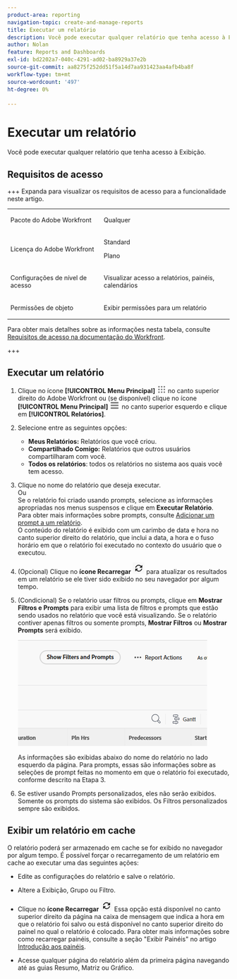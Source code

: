 ```yaml
---
product-area: reporting
navigation-topic: create-and-manage-reports
title: Executar um relatório
description: Você pode executar qualquer relatório que tenha acesso à Exibição.
author: Nolan
feature: Reports and Dashboards
exl-id: bd2202a7-040c-4291-ad02-ba8929a37e2b
source-git-commit: aa8275f252dd51f5a14d7aa931423aa4afb4ba8f
workflow-type: tm+mt
source-wordcount: '497'
ht-degree: 0%

---
```



# Executar um relatório

Você pode executar qualquer relatório que tenha acesso à Exibição.

<!-- Audited: 11/2024 -->

<!--
NOTE: ***Linked to Getting Started with Reporting.***This information is obsolete, because asynchronous timeline is not enabled for all customers (used to be included in the "Viewing a Cached Report" section): Some reports in Workfront can take a significant time to load. If your report takes longer than 30 seconds to load, your report is cached after it is finished loading, and a message is displayed in the upper-right corner of the page indicating that the report being viewed is a saved report from a specific time.

After a report is cached, it is available for the next 12 hours. Any user who runs the report (as described in "Running a Report") sees the cached report.)
-->

## Requisitos de acesso

+++ Expanda para visualizar os requisitos de acesso para a funcionalidade neste artigo. 

<table style="table-layout:auto"> 
 <col> 
 <col> 
 <tbody> 
  <tr> 
   <td role="rowheader">Pacote do Adobe Workfront</td> 
   <td> <p>Qualquer</p> </td> 
  </tr> 
  <tr> 
   <td role="rowheader">Licença do Adobe Workfront</td> 
   <td> 
      <p>Standard</p>
      <p>Plano</p>
   </td>
  </tr> 
  <tr> 
   <td role="rowheader">Configurações de nível de acesso</td> 
   <td> <p>Visualizar acesso a relatórios, painéis, calendários</p></td> 
  </tr> 
  <tr> 
   <td role="rowheader">Permissões de objeto</td> 
     <td> <p>Exibir permissões para um relatório</p></td> 
  </tr> 
 </tbody> 
</table>

Para obter mais detalhes sobre as informações nesta tabela, consulte [Requisitos de acesso na documentação do Workfront](/help/quicksilver/administration-and-setup/add-users/access-levels-and-object-permissions/access-level-requirements-in-documentation.md).

+++

## Executar um relatório

1. Clique no ícone **[!UICONTROL Menu Principal]** ![Menu Principal](/help/_includes/assets/main-menu-icon.png) no canto superior direito do Adobe Workfront ou (se disponível) clique no ícone **[!UICONTROL Menu Principal]** ![Menu Principal](/help/_includes/assets/main-menu-icon-left-nav.png) no canto superior esquerdo e clique em **[!UICONTROL Relatórios]**.

1. Selecione entre as seguintes opções:

   * **Meus Relatórios:** Relatórios que você criou.
   * **Compartilhado Comigo:** Relatórios que outros usuários compartilharam com você.
   * **Todos os relatórios**: todos os relatórios no sistema aos quais você tem acesso.

1. Clique no nome do relatório que deseja executar.\
   Ou\
   Se o relatório foi criado usando prompts, selecione as informações apropriadas nos menus suspensos e clique em **Executar Relatório**.\
   Para obter mais informações sobre prompts, consulte [Adicionar um prompt a um relatório](../../../reports-and-dashboards/reports/creating-and-managing-reports/add-prompt-report.md).\
   O conteúdo do relatório é exibido com um carimbo de data e hora no canto superior direito do relatório, que inclui a data, a hora e o fuso horário em que o relatório foi executado no contexto do usuário que o executou.

1. (Opcional) Clique no **ícone Recarregar** ![ícone Recarregar](assets/unshimmed-report-refresh-icon.png) para atualizar os resultados em um relatório se ele tiver sido exibido no seu navegador por algum tempo.

1. (Condicional) Se o relatório usar filtros ou prompts, clique em **Mostrar Filtros e Prompts** para exibir uma lista de filtros e prompts que estão sendo usados no relatório que você está visualizando. Se o relatório contiver apenas filtros ou somente prompts, **Mostrar Filtros** ou **Mostrar Prompts** será exibido.

   ![Mostrar filtros e prompts](assets/unshimmed-show-filters-and-prompts.png)

   As informações são exibidas abaixo do nome do relatório no lado esquerdo da página. Para prompts, essas são informações sobre as seleções de prompt feitas no momento em que o relatório foi executado, conforme descrito na Etapa 3.

1. Se estiver usando Prompts personalizados, eles não serão exibidos. Somente os prompts do sistema são exibidos. Os Filtros personalizados sempre são exibidos.

## Exibir um relatório em cache

O relatório poderá ser armazenado em cache se for exibido no navegador por algum tempo. É possível forçar o recarregamento de um relatório em cache ao executar uma das seguintes ações:

* Edite as configurações do relatório e salve o relatório.
* Altere a Exibição, Grupo ou Filtro.
* Clique no **ícone Recarregar** ![ícone Recarregar](assets/unshimmed-report-refresh-icon.png)
Essa opção está disponível no canto superior direito da página na caixa de mensagem que indica a hora em que o relatório foi salvo ou está disponível no canto superior direito do painel no qual o relatório é colocado. Para obter mais informações sobre como recarregar painéis, consulte a seção &quot;Exibir Painéis&quot; no artigo [Introdução aos painéis](../../../reports-and-dashboards/dashboards/understanding-dashboards/get-started-dashboards.md).

* Acesse qualquer página do relatório além da primeira página navegando até as guias Resumo, Matriz ou Gráfico.

